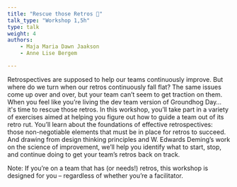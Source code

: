 ```yaml
---
title: "Rescue those Retros 🛟"
talk_type: "Workshop 1,5h"
type: talk
weight: 4
authors:
    - Maja Maria Dawn Jaakson
    - Anne Lise Bergem

---
```

Retrospectives are supposed to help our teams continuously improve. But where do we turn when our retros continuously fall flat? The same issues come up over and over, but your team can’t seem to get traction on them. When you feel like you’re living the dev team version of Groundhog Day… it's time to rescue those retros.
In this workshop, you’ll take part in a variety of exercises aimed at helping you figure out how to guide a team out of its retro rut. You’ll learn about the foundations of effective retrospectives: those non-negotiable elements that must be in place for retros to succeed. And drawing from design thinking principles and W. Edwards Deming’s work on the science of improvement, we’ll help you identify what to start, stop, and continue doing to get your team’s retros back on track.

Note: If you’re on a team that has (or needs!) retros, this workshop is designed for you – regardless of whether you’re a facilitator.
